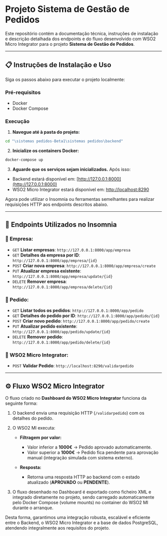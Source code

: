 # Projeto Sistema de Gestão de Pedidos

Este repositório contém a documentação técnica, instruções de instalação e descrição detalhada dos endpoints e do fluxo desenvolvido com WSO2 Micro Integrator para o projeto **Sistema de Gestão de Pedidos**.

---

## 📋 Instruções de Instalação e Uso

Siga os passos abaixo para executar o projeto localmente:

### Pré-requisitos
- Docker
- Docker Compose

### Execução

1. **Navegue até à pasta do projeto:**

```bash
cd "\sistemas pedidos-Beta1\sistemas pedidos\backend"
```

2. **Inicialize os containers Docker:**

```bash
docker-compose up
```

3. **Aguarde que os serviços sejam inicializados.** Após isso:

- Backend estará disponível em: [http://127.0.0.1:8000](http://127.0.0.1:8000)
- WSO2 Micro Integrator estará disponível em: [http://localhost:8290](http://localhost:8290)

Agora pode utilizar o Insomnia ou ferramentas semelhantes para realizar requisições HTTP aos endpoints descritos abaixo.

---

## 🔗 Endpoints Utilizados no Insomnia

### 📌 Empresa:
- `GET` **Listar empresas**: `http://127.0.0.1:8000/app/empresa`
- `GET` **Detalhes da empresa por ID**: `http://127.0.0.1:8000/app/empresa/{id}`
- `POST` **Criar nova empresa**: `http://127.0.0.1:8000/app/empresa/create`
- `PUT` **Atualizar empresa existente**: `http://127.0.0.1:8000/app/empresa/update/{id}`
- `DELETE` **Remover empresa**: `http://127.0.0.1:8000/app/empresa/delete/{id}`

### 📌 Pedido:
- `GET` **Listar todos os pedidos**: `http://127.0.0.1:8000/app/pedido`
- `GET` **Detalhes do pedido por ID**: `http://127.0.0.1:8000/app/pedido/{id}`
- `POST` **Criar novo pedido**: `http://127.0.0.1:8000/app/pedido/create`
- `PUT` **Atualizar pedido existente**: `http://127.0.0.1:8000/app/pedido/update/{id}`
- `DELETE` **Remover pedido**: `http://127.0.0.1:8000/app/pedido/delete/{id}`

### 📌 WSO2 Micro Integrator:
- `POST` **Validar Pedido**: `http://localhost:8290/validarpedido`

---

## ⚙️ Fluxo WSO2 Micro Integrator

O fluxo criado no **Dashboard do WSO2 Micro Integrator** funciona da seguinte forma:

1. O backend envia uma requisição HTTP (`/validarpedido`) com os detalhes do pedido.
2. O WSO2 MI executa:
   - **Filtragem por valor:**
     - Valor inferior a **1000€** → Pedido aprovado automaticamente.
     - Valor superior a **1000€** → Pedido fica pendente para aprovação manual (integração simulada com sistema externo).

   - **Resposta:**
     - Retorna uma resposta HTTP ao backend com o estado atualizado (**APROVADO** ou **PENDENTE**).

3. O fluxo desenhado no Dashboard é exportado como ficheiro XML e integrado diretamente no projeto, sendo carregado automaticamente pelo Docker Compose (volume mounts) no container do WSO2 MI durante o arranque.

Desta forma, garantimos uma integração robusta, escalável e eficiente entre o Backend, o WSO2 Micro Integrator e a base de dados PostgreSQL, atendendo integralmente aos requisitos do projeto.

